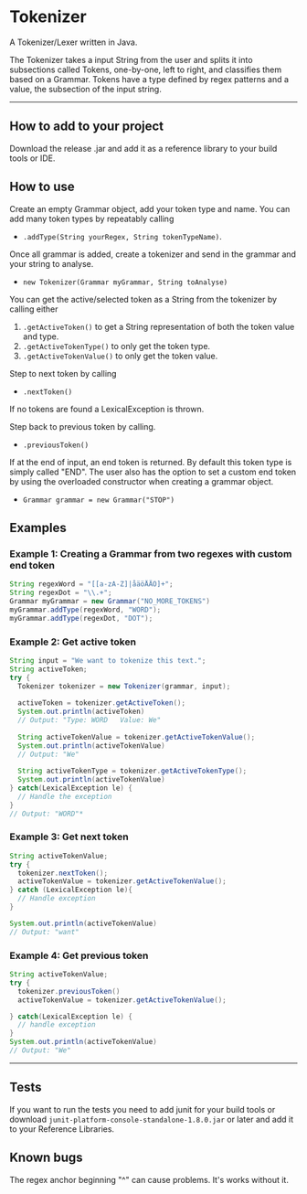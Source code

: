 # Tokenizer

A Tokenizer/Lexer written in Java.

The Tokenizer takes a input String from the user and splits it into subsections called Tokens, one-by-one, left to right, and classifies them based on a Grammar. Tokens have a type defined by regex patterns and a value, the subsection of the input string.

---

## How to add to your project

Download the release .jar and add it as a reference library to your build tools or IDE.

## How to use

Create an empty Grammar object, add your token type and name. You can add many token types by repeatably calling

- `.addType(String yourRegex, String tokenTypeName)`.

Once all grammar is added, create a tokenizer and send in the grammar and your string to analyse.

- `new Tokenizer(Grammar myGrammar, String toAnalyse)`

You can get the active/selected token as a String from the tokenizer by calling either

  1. `.getActiveToken()` to get a String representation of both the token value and type.
  2. `.getActiveTokenType()` to only get the token type.
  3. `.getActiveTokenValue()` to only get the token value.

Step to next token by calling

- `.nextToken()`

If no tokens are found a LexicalException is thrown.

Step back to previous token by calling.

- `.previousToken()`

If at the end of input, an end token is returned. By default this token type is simply called "END".
The user also has the option to set a custom end token by using the overloaded constructor when creating a grammar object.

- `Grammar grammar = new Grammar("STOP")`

## Examples

### Example 1: Creating a Grammar from two regexes with custom end token

```java
String regexWord = "[[a-zA-Z]|åäöÅÄÖ]+";
String regexDot = "\\.+";
Grammar myGrammar = new Grammar("NO_MORE_TOKENS")
myGrammar.addType(regexWord, "WORD");
myGrammar.addType(regexDot, "DOT");
```

### Example 2: Get active token

```java
String input = "We want to tokenize this text.";
String activeToken;
try {
  Tokenizer tokenizer = new Tokenizer(grammar, input);
  
  activeToken = tokenizer.getActiveToken(); 
  System.out.println(activeToken) 
  // Output: "Type: WORD   Value: We"
  
  String activeTokenValue = tokenizer.getActiveTokenValue();
  System.out.println(activeTokenValue) 
  // Output: "We"
  
  String activeTokenType = tokenizer.getActiveTokenType();
  System.out.println(activeTokenValue) 
} catch(LexicalException le) {
  // Handle the exception
}
// Output: "WORD"*
```

### Example 3: Get next token

```java
String activeTokenValue;
try {
  tokenizer.nextToken();
  activeTokenValue = tokenizer.getActiveTokenValue();
} catch (LexicalException le){  
  // Handle exception
}

System.out.println(activeTokenValue) 
// Output: "want"
```

### Example 4: Get previous token

```java
String activeTokenValue;
try {
  tokenizer.previousToken()
  activeTokenValue = tokenizer.getActiveTokenValue();

} catch(LexicalException le) {
  // handle exception
}
System.out.println(activeTokenValue) 
// Output: "We"
```

---

## Tests

If you want to run the tests you need to add junit for your build tools or download `junit-platform-console-standalone-1.8.0.jar` or later and add it to your Reference Libraries.

## Known bugs

The regex anchor beginning "^" can cause problems. It's works without it.
